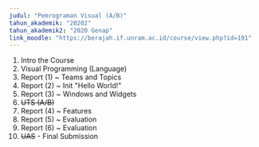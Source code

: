 ```yaml
---
judul: "Pemrograman Visual (A/B)"
tahun_akademik: "20202"
tahun_akademik2: "2020 Genap"
link_moodle: "https://berajah.if.unram.ac.id/course/view.php?id=191"
---
```


1. Intro the Course
2. Visual Programming (Language)
3. Report (1) ~ Teams and Topics
4. Report (2) ~ Init "Hello World!"
5. Report (3) ~ Windows and Widgets
6. ~~UTS (A/B)~~
7. Report (4) ~ Features
8. Report (5) ~ Evaluation
9. Report (6) ~ Evaluation
10. ~~UAS~~ - Final Submission
